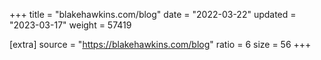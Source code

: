 +++
title = "blakehawkins.com/blog"
date = "2022-03-22"
updated = "2023-03-17"
weight = 57419

[extra]
source = "https://blakehawkins.com/blog"
ratio = 6
size = 56
+++
